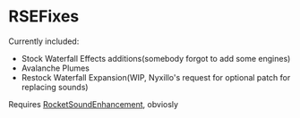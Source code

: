 # RSEFixes
Currently included:
* Stock Waterfall Effects additions(somebody forgot to add some engines)
* Avalanche Plumes
* Restock Waterfall Expansion(WIP, Nyxillo's request for optional patch for replacing sounds)

Requires [RocketSoundEnhancement](https://github.com/KSPModStewards/RocketSoundEnhancement), obviosly
